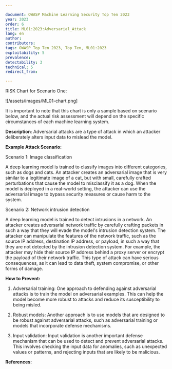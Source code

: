 ```yaml
---

document: OWASP Machine Learning Security Top Ten 2023
year: 2023
order: 6
title: ML01:2023:Adversarial_Attack
lang: en
author:
contributors:
tags: OWASP Top Ten 2023, Top Ten, ML01:2023
exploitability: 5
prevalence:
detectability: 3
technical: 5
redirect_from:

---
```


RISK Chart for Scenario One:

![/assets/images/ML01-chart.png]

It is important to note that this chart is only a sample based on
scenario below, and the actual risk assessment will depend on the
specific circumstances of each machine learning system.

**Description**:
Adversarial attacks are a type of attack in which an attacker
deliberately alters input data to mislead the model.

**Example Attack Scenario:**

Scenario 1: Image classification

A deep learning model is trained to classify images into different
categories, such as dogs and cats. An attacker creates an adversarial
image that is very similar to a legitimate image of a cat, but with
small, carefully crafted perturbations that cause the model to
misclassify it as a dog. When the model is deployed in a real-world
setting, the attacker can use the adversarial image to bypass security
measures or cause harm to the system.

Scenario 2: Network intrusion detection

A deep learning model is trained to detect intrusions in a network. An
attacker creates adversarial network traffic by carefully crafting
packets in such a way that they will evade the model\'s intrusion
detection system. The attacker can manipulate the features of the
network traffic, such as the source IP address, destination IP address,
or payload, in such a way that they are not detected by the intrusion
detection system. For example, the attacker may hide their source IP
address behind a proxy server or encrypt the payload of their network
traffic. This type of attack can have serious consequences, as it can
lead to data theft, system compromise, or other forms of damage.

**How to Prevent:**

1. Adversarial training: One approach to defending against adversarial
    attacks is to train the model on adversarial examples. This can help
    the model become more robust to attacks and reduce its
    susceptibility to being misled.

2. Robust models: Another approach is to use models that are designed
    to be robust against adversarial attacks, such as adversarial
    training or models that incorporate defense mechanisms.

3. Input validation: Input validation is another important defense
    mechanism that can be used to detect and prevent adversarial
    attacks. This involves checking the input data for anomalies, such
    as unexpected values or patterns, and rejecting inputs that are
    likely to be malicious.

**References:**
